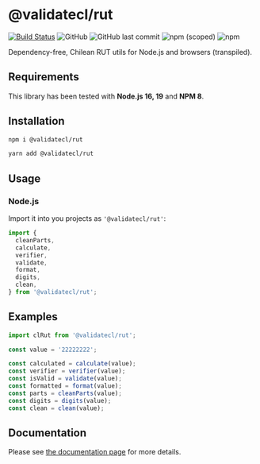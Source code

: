 # @validatecl/rut

[![Build Status](https://travis-ci.com/validatecl/rut.svg?branch=main)](https://travis-ci.org/validatecl/rut)
![GitHub](https://img.shields.io/github/license/validatecl/rut)
![GitHub last commit](https://img.shields.io/github/last-commit/validatecl/rut)
![npm (scoped)](https://img.shields.io/npm/v/@validatecl/rut)
![npm](https://img.shields.io/npm/dw/@validatecl/rut)

Dependency-free, Chilean RUT utils for Node.js and browsers (transpiled).

## Requirements

This library has been tested with **Node.js 16, 19** and **NPM 8**.

## Installation

```sh
npm i @validatecl/rut
```

```sh
yarn add @validatecl/rut
```

## Usage

### Node.js

Import it into you projects as `'@validatecl/rut'`:

```ts
import {
  cleanParts,
  calculate,
  verifier,
  validate,
  format,
  digits,
  clean,
} from '@validatecl/rut';
```

## Examples

```ts
import clRut from '@validatecl/rut';

const value = '22222222';

const calculated = calculate(value);
const verifier = verifier(value);
const isValid = validate(value);
const formatted = format(value);
const parts = cleanParts(value);
const digits = digits(value);
const clean = clean(value);
```

## Documentation

Please see [the documentation page](https://validatecl.github.io/rut/) for more details.
